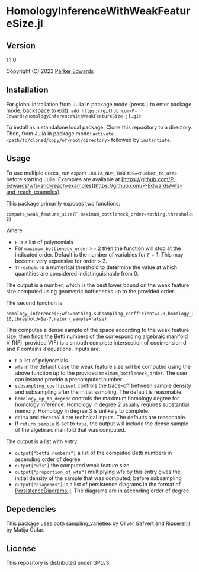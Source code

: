 HomologyInferenceWithWeakFeatureSize.jl
=======================================

Version
-------
1.1.0


Copyright (C) 2023 [Parker
Edwards](https://sites.nd.edu/parker-edwards/)


Installation
-------------
For global installation from Julia in package mode (press `]` to enter package mode, backspace to exit): `add https://github.com/P-Edwards/HomologyInferenceWithWeakFeatureSize.jl.git`

To install as a standalone local package: Clone this repository to a directory. Then, from Julia in package mode: `activate <path/to/cloned/copy/of/root/directory>` followed by `instantiate`. 


Usage
------
To use multiple cores, run `export JULIA_NUM_THREADS=<number_to_use>` before starting Julia. Examples are available at [https://github.com/P-Edwards/wfs-and-reach-examples](https://github.com/P-Edwards/wfs-and-reach-examples).


This package primarily exposes two functions: 

	compute_weak_feature_size(F;maximum_bottleneck_order=nothing,threshold=1e-8)

Where 
* `F` is a list of polynomials
* For `maximum_bottleneck_order` >= 2 then the function will stop at the indicated order. Default is the number of variables for `F` + 1. This may become very expensive for order > 3. 
* `threshold` is a numerical threshold to determine the value at which quantities are considered indistinguishable from 0.

The output is a number, which is the best lower bound on the weak feature size computed using geometric bottlenecks up to the provided order. 


The second function is
	
	homology_inference(F;wfs=nothing,subsampling_coefficient=1.0,homology_up_to_degree=1,maximum_bottleneck_order=nothing,delta=1e-10,threshold=1e-7,return_sample=false)

This computes a dense sample of the space according to the weak feature size, then finds the Betti numbers of the corresponding algebraic manifold V_R(F), provided V(F) is a smooth complete intersection of codimension d and `F` contains `d` equations. Inputs are: 

* `F` a list of polynomials 
* `wfs` in the default case the weak feature size will be computed using the above function up to the provided `maximum_bottleneck_order`. The user can instead provide a precomputed number. 
* `subsampling_coefficient` controls the trade-off between sample density and subsampling after the initial sampling. The default is reasonable. 
* `homology_up_to_degree` controls the maximum homology degree for homology inference. Homology in degree 2 usually requires substantial memory. Homology in degree 3 is unlikely to complete.
* `delta` and `threshold` are technical inputs. The defaults are reasonable. 
* If `return_sample` is set to `true`, the output will include the dense sample of the algebraic manifold that was computed. 


The output is a list with entry: 
* `output["betti_numbers"]` a list of the computed Betti numbers in ascending order of degree
* `output["wfs"]` the computed weak feature size
* `output["proportion_of_wfs"]` multiplying wfs by this entry gives the initial density of the sample that was computed, before subsampling
* `output["diagrams"]` is a list of persistence diagrams in the format of [PersistenceDiagrams.jl](https://github.com/mtsch/PersistenceDiagrams.jl). The diagrams are in ascending order of degree. 


Depedencies
-----------
This package uses both [sampling_varieties](https://github.com/olivergafvert/sampling_varieties) by Oliver Gafvert and [Ripserer.jl](https://mtsch.github.io/Ripserer.jl/dev/) by Matija Čufar. 

License
-------
This repository is distributed under GPLv3. 
